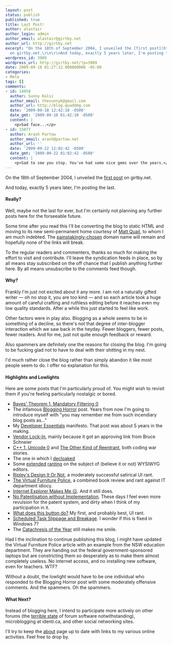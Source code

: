 ```yaml
---
layout: post
status: publish
published: true
title: Last Post!
author: alastair
author_login: admin
author_email: alastair@girtby.net
author_url: http://girtby.net
excerpt: "On the 18th of September 2004, I unveiled the [first post](http://girtby.net/archives/2004/09/18/first-post/)
  on girtby.net.\r\n\r\nAnd today, exactly 5 years later, I'm posting the last.\r\n"
wordpress_id: 3909
wordpress_url: http://girtby.net/?p=3909
date: 2009-09-18 01:27:12.000000000 -05:00
categories:
- Meta
tags: []
comments:
- id: 14958
  author: Sunny Kalsi
  author_email: thesunnyk@gmail.com
  author_url: http://blog.quaddmg.com
  date: '2009-09-18 12:42:10 -0500'
  date_gmt: '2009-09-18 01:42:10 -0500'
  content: |
    <p>Sad face...</p>
- id: 15077
  author: Arash Partow
  author_email: arash@partow.net
  author_url: ''
  date: '2009-09-22 12:02:42 -0500'
  date_gmt: '2009-09-22 01:02:42 -0500'
  content: |
    <p>Sad to see you stop. You've had some nice gems over the years.</p>
---
```

On the 18th of September 2004, I unveiled the [first post](http://girtby.net/archives/2004/09/18/first-post/) on girtby.net.

And today, exactly 5 years later, I'm posting the last.
<a id="more"></a><a id="more-3909"></a>
#### Really?

Well, maybe not the last for ever, but I'm certainly not planning any further posts here for the forseeable future.

Some time after you read this I'll be converting the blog to static HTML and moving to its new semi-permanent home courtesy of [Matt Quail](http://madbean.com/), to whom I am much indebted. The [painstakingly-chosen](/archives/2004/12/20/girt-by-controver-sea/) domain name will remain and hopefully none of the links will break.

To the regular readers and commenters, thanks so much for making the effort to visit and contribute. I'll leave the syndication feeds in place, so by all means stay subscribed on the off chance that I publish anything further here. By all means unsubscribe to the comments feed though.

#### Why?

Frankly I'm just not excited about it any more. I am not a naturally gifted writer &mdash; oh no stop it, you are too kind &mdash; and so each article took a huge amount of careful crafting and ruthless editing before it reaches even my low quality standards. After a while this just started to feel like work.

Other factors were in play also. Blogging as a whole seems to be in something of a decline, so there's not that degree of inter-blogger interaction which we saw back in the heyday. Fewer bloggers, fewer posts, fewer readers. And for me, just not quite enough feedback or reward.

Also spammers are definitely one the reasons for closing the blog. I'm going to be fucking glad not to have to deal with their shitting in my nest.

I'd much rather close the blog rather than simply abandon it like most people seem to do. I offer no explanation for this.

#### Highlights and Lowlights

Here are some posts that I'm particularly proud of. You might wish to revisit them if you're feeling particularly nostalgic or bored.

* [Bayes' Theorem 1, Mandatory Filtering 0](/archives/2008/07/31/bayes-theorem-1-mandatory-filtering-0/)
* The infamous [Blogging Horror](/archives/2008/05/22/blogging-horror/) post. Years from now I'm going to introduce myself with "you may remember me from such incendiary blog posts as..."
* My [Developer Essentials](/archives/2008/05/11/developer-essentials/) manifesto. That post was about 5 years in the making.
* [Vendor Lock-In](/archives/2008/02/08/vendor-lock-in/), mainly because it got an approving link from Bruce Schneier
* [C++ 1, Unicode 0](/archives/2007/03/09/c-1-unicode-0/) and [The Other Kind of Reentrant](/archives/2006/12/18/the-other-kind-of-reentrant/), both coding war stories.
* The one in which I [decloaked](/archives/2006/09/03/decloaking/)
* Some [extended](/archives/2005/06/13/this-is-what-you-see-this-is-what-you-get/) [ranting](/archives/2006/01/22/wysiwyg-editors-forecast-calls-for-continued-suckage/) on the subject of (believe it or not) WYSIWYG editors.
* [Ripley's Design It Or Not](/archives/2006/01/08/ripleys-design-it-or-not/), a moderately successful satirical UI rant.
* [The Virtual Furniture Police](/archives/2005/10/26/the-virtual-furniture-police/), a combined book review and rant against IT department idiocy.
* [Internet Explorer Makes Me ☹](/archives/2005/10/07/internet-explorer-makes-me/). And it still does.
* [No Patentisation without Implementation](/archives/2005/08/22/no-patentisation-without-implementation/). These days I feel even more revulsion for the patent system, and dirty when I think of my participation in it.
* [What does this button do?](/archives/2005/03/31/what-does-this-button-do/) My first, and probably best, UI rant.
* [Scheduled Task Slippage and Breakage](/archives/2005/08/03/scheduled-task-slippage-and-breakage/). I wonder if this is fixed in Windows 7?
* The [Catachresis of the Year](/archives/2004/12/20/catachresis-of-the-year/) still makes me smile.

<div class="aside"><p>Had I the inclination to continue publishing this blog, I might have updated the Virtual Furniture Police article with an example from the NSW education department. They are handing out the federal government-sponsored laptops but are constricting them so desperately as to make them almost completely useless. No internet access, and no installing new software, even for teachers. WTF?</p></div>

Without a doubt, the lowlight would have to be one individual who responded to the Blogging Horror post with some moderately offensive comments. And the spammers. Oh the spammers.

#### What Next?

Instead of blogging here, I intend to participate more actively on other forums (the [terrible state](/archives/2008/03/01/web-forums-considered-annoying/) of forum software notwithstanding), microblogging at identi.ca, and other social networking sites.

I'll try to keep the [about](/about) page up to date with links to my various online activities. Feel free to drop by.
